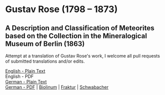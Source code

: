 # Gustav Rose (1798 – 1873)

## A Description and Classification of Meteorites based on the Collection in the Mineralogical Museum of Berlin (1863)

Attempt at a translation of Gustav Rose's work, I welcome all pull requests of submitted translations and/or edits.

[English - Plain Text](Beschreibung-und-einteilung-der-meteoriten/full-text-english.md)  
English - PDF  
[German - Plain Text](Beschreibung-und-einteilung-der-meteoriten/full-text-german.md)  
[German - PDF](https://cdn.solaranamnesis.com/GustavRose/gustav_rose_meteorit_german_PDFlaTex.pdf) | [Biolinum](https://cdn.solaranamnesis.com/GustavRose/gustav_rose_meteorite-biolinum.pdf) | [Fraktur](https://cdn.solaranamnesis.com/GustavRose/gustav_rose_meteorit_german_PDFlaTex-frak.pdf) | [Schwabacher](https://cdn.solaranamnesis.com/GustavRose/gustav_rose_meteorit_german_PDFlaTex-swab.pdf)  
